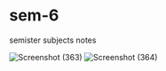 # sem-6
semister subjects notes

![Screenshot (363)](https://user-images.githubusercontent.com/111756471/218296798-1720e1c9-e4db-4a5a-80ce-927d7dff7ff6.png)
![Screenshot (364)](https://user-images.githubusercontent.com/111756471/218296801-1a0857f8-e145-43b8-8e82-3344bd42d69b.png)
